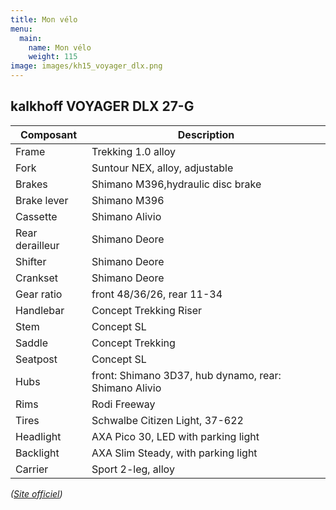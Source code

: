 ```yaml
---
title: Mon vélo
menu:
  main:
    name: Mon vélo
    weight: 115
image: images/kh15_voyager_dlx.png
---
```

## kalkhoff VOYAGER DLX 27-G

| Composant | Description |
| --------- | ----------- |
| Frame | Trekking 1.0 alloy |
| Fork | Suntour NEX, alloy, adjustable |
| Brakes | Shimano M396,hydraulic disc brake |
| Brake lever | Shimano M396 |
| Cassette | Shimano Alivio |
| Rear derailleur | Shimano Deore |
| Shifter | Shimano Deore |
| Crankset | Shimano Deore |
| Gear ratio | front 48/36/26, rear 11-34 |
| Handlebar | Concept Trekking Riser |
| Stem | Concept SL |
| Saddle | Concept Trekking |
| Seatpost | Concept SL |
| Hubs | front: Shimano 3D37, hub dynamo, rear: Shimano Alivio |
| Rims | Rodi Freeway |
| Tires | Schwalbe Citizen Light, 37-622 |
| Headlight | AXA Pico 30, LED with parking light |
| Backlight | AXA Slim Steady, with parking light |
| Carrier | Sport 2-leg, alloy |

_([Site officiel](https://www.kalkhoff-bikes.com/en/bikes/2017/bike/fitness/voyager-dlx-27-g.html))_
